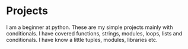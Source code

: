 # Projects
I am a beginner at python. These are my simple projects mainly with conditionals. I have covered functions, strings, modules, loops, lists and conditionals. I have know a little tuples, modules, libraries etc.
